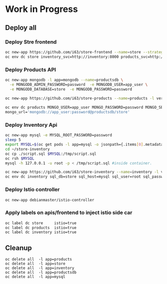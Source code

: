 # Work in Progress

## Deploy all
### Deploy Stre frontend
```sh
oc new-app https://github.com/i63/store-frontend --name=store --strategy=source -l version=v1
oc env dc store inventory_svc=http://inventory:8000 products_svc=http://products:8080
```
### Deploy Products API
```sh
oc new-app mongodb -l app=mongodb --name=productsdb \
  -e MONGODB_ADMIN_PASSWORD=password  -e MONGODB_USER=app_user \
  -e MONGODB_DATABASE=store  -e MONGODB_PASSWORD=password
  
oc new-app https://github.com/i63/store-products --name=products -l version=v1

oc env dc products MONGO_USER=app_user MONGO_PASSWORD=password MONGO_SERVER=productsdb MONGO_PORT=27017 MONGO_DB=store \
mongo_url='mongodb://app_user:password@productsdb/store'
```
### Deploy Inventory Api
```sh
oc new-app mysql -e MYSQL_ROOT_PASSWORD=password 
sleep 5
export MYSQL=$(oc get pods -l app=mysql -o jsonpath={.items[0].metadata.name})
cd ~/store-inventory
oc cp ./script.sql $MYSQL:/tmp/script.sql
oc rsh $MYSQL
mysql -h 127.0.0.1 -u root -p < /tmp/script.sql #inside container.

oc new-app https://github.com/i63/store-inventory --name=inventory -l version=v1
oc env dc inventory sql_db=store sql_host=mysql sql_user=root sql_password=password
```


### Deploy Istio controller
```sh
oc new-app debianmaster/istio-controller
```

### Apply labels on apis/frontend to inject istio side car
```sh
oc label dc store     istio=true
oc label dc products  istio=true
oc label dc inventory istio=true
```

## Cleanup
`oc delete all  -l app=products`  
`oc delete all  -l app=store`  
`oc delete all  -l app=inventory`  
`oc delete all  -l app=productsdb`  
`oc delete all  -l app=mysql`  

